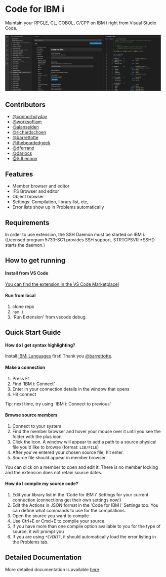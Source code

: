 # Code for IBM i

Maintain your RPGLE, CL, COBOL, C/CPP on IBM i right from Visual Studio Code.

![](media/image.png)

## Contributors

* [@connorholyday](https://github.com/connorholyday)
* [@worksofliam](https://github.com/worksofliam)
* [@alanseiden](https://github.com/alanseiden)
* [@richardschoen](https://github.com/richardschoen)
* [@barrettotte](https://github.com/barrettotte)
* [@thebeardedgeek](https://github.com/thebeardedgeek)
* [@dferrand](https://github.com/dferrand)
* [@dariocs](https://github.com/dariocs)
* [@SJLennon](https://github.com/SJLennon)

## Features

* Member browser and editor
* IFS Browser and editor
* Object browser
* Settings: Compilation, library list, etc,
* Error lists show up in Problems automatically

## Requirements

In order to use extension, the SSH Daemon must be started on IBM i. (Licensed program 5733-SC1 provides SSH support. STRTCPSVR *SSHD starts the daemon.)

## How to get running

#### Install from VS Code

[You can find the extension in the VS Code Marketplace!](https://marketplace.visualstudio.com/items?itemName=HalcyonTechLtd.code-for-ibmi)

#### Run from local

1. clone repo
2. `npm i`
3. 'Run Extension' from vscode debug.

## Quick Start Guide

#### How do I get syntax highlighting?

Install [IBMi Languages](https://marketplace.visualstudio.com/items?itemName=barrettotte.ibmi-languages) first! Thank you [@barrettotte](https://github.com/barrettotte).

#### Make a connection

1. Press F1
2. Find 'IBM i: Connect'
3. Enter in your connection details in the window that opens
4. Hit connect

Tip: next time, try using 'IBM i: Connect to previous'

#### Browse source members

1. Connect to your system
2. Find the member browser and hover your mouse over it until you see the folder with the plus icon
3. Click the icon. A window will appear to add a path to a source physical file you'd like to browse (format: `LIB/FILE`)
4. After you've entered your chosen source file, hit enter.
5. Source file should appear in member browser.

You can click on a member to open and edit it. There is no member locking and the extension does not retain source dates.

#### How do I compile my source code?

1. Edit your library list in the 'Code for IBM i' Settings for your current connection (connections get their own settings now!)
2. Edit the Actions in JSON format in the 'Code for IBM i' Settings too. You can define what commands to use for the compilations.
3. Open the source you want to compile
4. Use Ctrl+E or Cmd+E to compile your source.
5. If you have more than one compile option available to you for the type of source, it will prompt you
6. If you are using `*EVENTF`, it should automatically load the error listing in the Problems tab.
   
## Detailed Documentation
More detailed documentation is available [here](https://halcyon-tech.github.io/code-for-ibmi/#/)
 